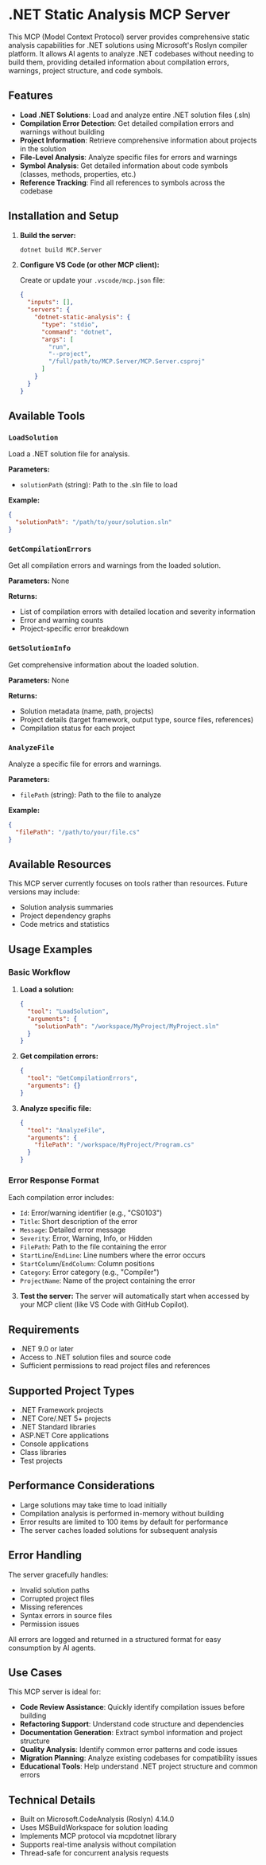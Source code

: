 # .NET Static Analysis MCP Server

This MCP (Model Context Protocol) server provides comprehensive static analysis capabilities for .NET solutions using Microsoft's Roslyn compiler platform. It allows AI agents to analyze .NET codebases without needing to build them, providing detailed information about compilation errors, warnings, project structure, and code symbols.

## Features

- **Load .NET Solutions**: Load and analyze entire .NET solution files (.sln)
- **Compilation Error Detection**: Get detailed compilation errors and warnings without building
- **Project Information**: Retrieve comprehensive information about projects in the solution
- **File-Level Analysis**: Analyze specific files for errors and warnings
- **Symbol Analysis**: Get detailed information about code symbols (classes, methods, properties, etc.)
- **Reference Tracking**: Find all references to symbols across the codebase

## Installation and Setup

1. **Build the server:**
   ```bash
   dotnet build MCP.Server
   ```

2. **Configure VS Code (or other MCP client):**

   Create or update your `.vscode/mcp.json` file:
   ```json
   {
     "inputs": [],
     "servers": {
       "dotnet-static-analysis": {
         "type": "stdio",
         "command": "dotnet",
         "args": [
           "run",
           "--project",
           "/full/path/to/MCP.Server/MCP.Server.csproj"
         ]
       }
     }
   }
   ```

## Available Tools

### `LoadSolution`
Load a .NET solution file for analysis.

**Parameters:**
- `solutionPath` (string): Path to the .sln file to load

**Example:**
```json
{
  "solutionPath": "/path/to/your/solution.sln"
}
```

### `GetCompilationErrors`
Get all compilation errors and warnings from the loaded solution.

**Parameters:** None

**Returns:**
- List of compilation errors with detailed location and severity information
- Error and warning counts
- Project-specific error breakdown

### `GetSolutionInfo`
Get comprehensive information about the loaded solution.

**Parameters:** None

**Returns:**
- Solution metadata (name, path, projects)
- Project details (target framework, output type, source files, references)
- Compilation status for each project

### `AnalyzeFile`
Analyze a specific file for errors and warnings.

**Parameters:**
- `filePath` (string): Path to the file to analyze

**Example:**
```json
{
  "filePath": "/path/to/your/file.cs"
}
```

## Available Resources

This MCP server currently focuses on tools rather than resources. Future versions may include:
- Solution analysis summaries
- Project dependency graphs
- Code metrics and statistics

## Usage Examples

### Basic Workflow

1. **Load a solution:**
   ```json
   {
     "tool": "LoadSolution",
     "arguments": {
       "solutionPath": "/workspace/MyProject/MyProject.sln"
     }
   }
   ```

2. **Get compilation errors:**
   ```json
   {
     "tool": "GetCompilationErrors",
     "arguments": {}
   }
   ```

3. **Analyze specific file:**
   ```json
   {
     "tool": "AnalyzeFile",
     "arguments": {
       "filePath": "/workspace/MyProject/Program.cs"
     }
   }
   ```

### Error Response Format

Each compilation error includes:
- `Id`: Error/warning identifier (e.g., "CS0103")
- `Title`: Short description of the error
- `Message`: Detailed error message
- `Severity`: Error, Warning, Info, or Hidden
- `FilePath`: Path to the file containing the error
- `StartLine`/`EndLine`: Line numbers where the error occurs
- `StartColumn`/`EndColumn`: Column positions
- `Category`: Error category (e.g., "Compiler")
- `ProjectName`: Name of the project containing the error

3. **Test the server:**
   The server will automatically start when accessed by your MCP client (like VS Code with GitHub Copilot).

## Requirements

- .NET 9.0 or later
- Access to .NET solution files and source code
- Sufficient permissions to read project files and references

## Supported Project Types

- .NET Framework projects
- .NET Core/.NET 5+ projects
- .NET Standard libraries
- ASP.NET Core applications
- Console applications
- Class libraries
- Test projects

## Performance Considerations

- Large solutions may take time to load initially
- Compilation analysis is performed in-memory without building
- Error results are limited to 100 items by default for performance
- The server caches loaded solutions for subsequent analysis

## Error Handling

The server gracefully handles:
- Invalid solution paths
- Corrupted project files
- Missing references
- Syntax errors in source files
- Permission issues

All errors are logged and returned in a structured format for easy consumption by AI agents.

## Use Cases

This MCP server is ideal for:
- **Code Review Assistance**: Quickly identify compilation issues before building
- **Refactoring Support**: Understand code structure and dependencies
- **Documentation Generation**: Extract symbol information and project structure
- **Quality Analysis**: Identify common error patterns and code issues
- **Migration Planning**: Analyze existing codebases for compatibility issues
- **Educational Tools**: Help understand .NET project structure and common errors

## Technical Details

- Built on Microsoft.CodeAnalysis (Roslyn) 4.14.0
- Uses MSBuildWorkspace for solution loading
- Implements MCP protocol via mcpdotnet library
- Supports real-time analysis without compilation
- Thread-safe for concurrent analysis requests
